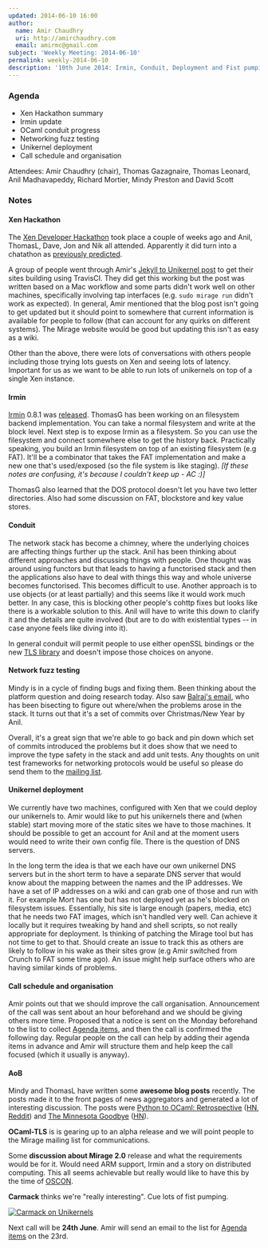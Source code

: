 ```yaml
---
updated: 2014-06-10 16:00
author:
  name: Amir Chaudhry
  uri: http://amirchaudhry.com
  email: amirmc@gmail.com
subject: 'Weekly Meeting: 2014-06-10'
permalink: weekly-2014-06-10
description: '10th June 2014: Irmin, Conduit, Deployment and Fist pumping'
---
```


### Agenda ###

* Xen Hackathon summary
* Irmin update
* OCaml conduit progress
* Networking fuzz testing
* Unikernel deployment
* Call schedule and organisation

Attendees: Amir Chaudhry (chair), Thomas Gazagnaire, Thomas Leonard,
Anil Madhavapeddy, Richard Mortier, Mindy Preston and David Scott


### Notes ###

#### Xen Hackathon ####

The [Xen Developer Hackathon][xen-hack] took place a couple of weeks ago and
Anil, ThomasL, Dave, Jon and Nik all attended.  Apparently it did turn into
a chatathon as [previously predicted][prev-notes].

A group of people went through Amir's [Jekyll to Unikernel post][ac-post] to
get their sites building using TravisCI. They did get this working but the
post was written based on a Mac workflow and some parts didn't work well on
other machines, specifically involving tap interfaces (e.g. `sudo mirage run`
didn't work as expected). In general, Amir mentioned that the blog post
isn't going to get updated but it should point to somewhere that current
information is available for people to follow (that can account for any
quirks on different systems). The Mirage website would be good but updating
this isn't as easy as a wiki. 

Other than the above, there were lots of conversations with others people
including those trying lots guests on Xen and seeing lots of latency.
Important for us as we want to be able to run lots of unikernels on top of a
single Xen instance.

[xen-hack]: http://wiki.xenproject.org/wiki/Hackathon/May2014
[ac-post]: http://amirchaudhry.com/from-jekyll-to-unikernel-in-fifty-lines
[prev-notes]: https://mirage.io/weekly/weekly-2014-05-27#XenHackathon


#### Irmin ####

[Irmin][irmin-repo] 0.8.1 was [released][irmin-release]. ThomasG has been
working on an filesystem backend implementation. You can take a normal
filesystem and write at the block level. Next step is to expose Irmin as a
filesystem. So you can use the filesystem and connect somewhere else to get
the history back.  Practically speaking, you build an Irmin filesystem on
top of an existing filesystem (e.g FAT). It'll be a combinator that takes
the FAT implementation and make a new one that's used/exposed (so the file
system is like staging). *\[If these notes are confusing, it's because I
couldn't keep up - AC :)\]*

ThomasG also learned that the DOS protocol doesn't let you have two letter
directories. Also had some discussion on FAT, blockstore and key value
stores.

[irmin-repo]: https://github.com/mirage/irmin
[irmin-release]: https://github.com/mirage/irmin/releases/tag/0.8.1


#### Conduit ####

The network stack has become a chimney, where the underlying choices are
affecting things further up the stack. Anil has been thinking about
different approaches and discussing things with people. One thought was
around using functors but that leads to having a functorised stack and then the
applications also have to deal with things this way and whole universe becomes
functorised. This becomes difficult to use.  Another approach is to use
objects (or at least partially) and this seems like it would work much
better. In any case, this is blocking other people's cohttp fixes but looks
like there is a workable solution to this. Anil will have to write this
down to clarify it and the details are quite involved (but are to do with
existential types -- in case anyone feels like diving into it). 

In general conduit will permit people to use either openSSL bindings or the
new [TLS library][TLS] and doesn't impose those choices on anyone.

[TLS]: https://github.com/mirleft/ocaml-tls


#### Network fuzz testing ####

Mindy is in a cycle of finding bugs and fixing them. Been thinking about
the platform question and doing research today. Also saw
[Balraj's email][balraj], who has been bisecting to figure out where/when
the problems arose in the stack. It turns out that it's a set of commits
over Christmas/New Year by Anil.

Overall, it's a great sign that we're able to go back and pin down which set
of commits introduced the problems but it does show that we need to improve
the type safety in the stack and add unit tests. Any thoughts on unit test
frameworks for networking protocols would be useful so please do send them to
the [mailing list][list].

[balraj]: http://lists.xenproject.org/archives/html/mirageos-devel/2014-06/msg00031.html
[list]: http://lists.xenproject.org/cgi-bin/mailman/listinfo/mirageos-devel


#### Unikernel deployment ####


We currently have two machines, configured with Xen that we could deploy our
unikernels to. Amir would like to put his unikernels there and (when stable)
start moving more of the static sites we have to those machines. It should
be possible to get an account for Anil and at the moment users would need to
write their own config file. There is the question of DNS servers.  

In the long term the idea is that we each have our own unikernel DNS servers
but in the short term to have a separate DNS server that would know about
the mapping between the names and the IP addresses. We have a set of IP
addresses on a wiki and can grab one of those and run with it. For example
Mort has one but has not deployed yet as he's blocked on filesystem issues.
Essentially, his site is large enough (papers, media, etc) that he needs two
FAT images, which isn't handled very well.  Can achieve it locally but it
requires tweaking by hand and shell scripts, so not really appropriate for
deployment. Is thinking of patching the Mirage tool but has not time to get
to that. Should create an issue to track this as others are likely to follow
in his wake as their sites grow (e.g Amir switched from Crunch to FAT some
time ago). An issue might help surface others who are having similar kinds
of problems.


#### Call schedule and organisation ####

Amir points out that we should improve the call organisation. Announcement
of the call was sent about an hour beforehand and we should be giving others
more time. Proposed that a notice is sent on the Monday beforehand to the
list to collect [Agenda items][agenda], and then the call is confirmed the
following day.  Regular people on the call can help by adding their agenda
items in advance and Amir will structure them and help keep the call focused
(which it usually is anyway).


#### AoB ####

Mindy and ThomasL have written some **awesome blog posts** recently. The
posts made it to the front pages of news aggregators and generated a lot of
interesting discussion. The posts were
[Python to OCaml: Retrospective][ocaml-summary] ([HN][hn1], [Reddit][r1])
and [The Minnesota Goodbye][mindy] ([HN][hn2]).

**OCaml-TLS** is is gearing up to an alpha release and we will point people
to the Mirage mailing list for communications.

Some **discussion about Mirage 2.0** release and what the requirements would
be for it. Would need ARM support, Irmin and a story on distributed
computing. This all seems achievable but really would like to have this by
the time of [OSCON][].

**Carmack** thinks we're "really interesting". Cue lots of fist pumping.

[![Carmack on Unikernels](/graphics/carmack-unikernel.jpg)](https://twitter.com/ID_AA_Carmack/status/476046680698003458)

Next call will be **24th June**. Amir will send an email to the list for
[Agenda items][agenda] on the 23rd.

[ocaml-summary]: http://roscidus.com/blog/blog/2014/06/06/python-to-ocaml-retrospective/
[hn1]: https://news.ycombinator.com/item?id=7858276 
[r1]: http://www.reddit.com/r/programming/comments/27h2q5/python_to_ocaml_retrospective/
[mindy]: http://www.somerandomidiot.com/blog/2014/06/03/the-minnesota-goodbye/
[hn2]: https://news.ycombinator.com/item?id=7844307
[agenda]: https://github.com/mirage/mirage-www/wiki/Call-Agenda
[OSCON]: http://www.oscon.com/oscon2014/public/schedule/detail/35024

